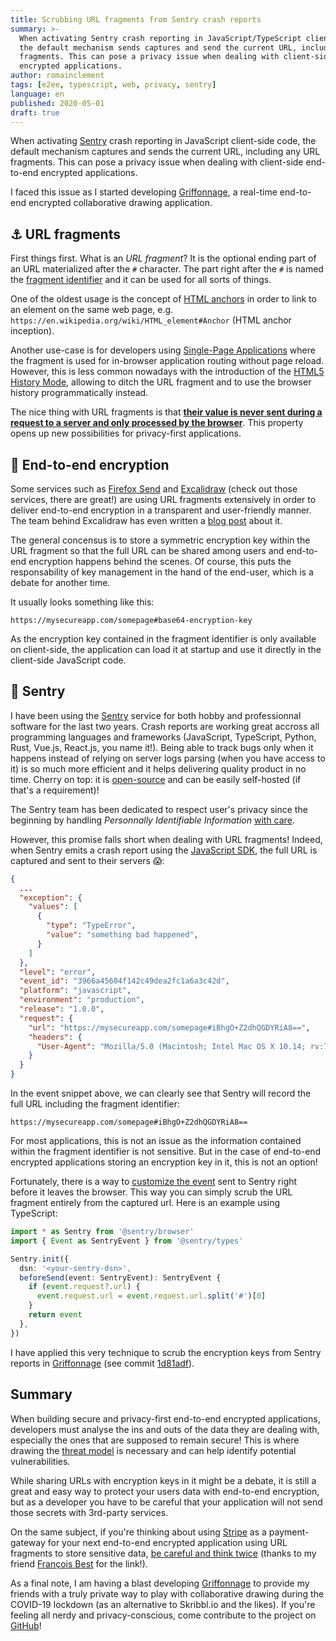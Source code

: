 ```yaml
---
title: Scrubbing URL fragments from Sentry crash reports
summary: >-
  When activating Sentry crash reporting in JavaScript/TypeScript client-side code,
  the default mechanism sends captures and send the current URL, including any URL
  fragments. This can pose a privacy issue when dealing with client-side end-to-end
  encrypted applications.
author: romainclement
tags: [e2ee, typescript, web, privacy, sentry]
language: en
published: 2020-05-01
draft: true
---
```


When activating [Sentry][sentry] crash reporting in JavaScript client-side code,
the default mechanism captures and sends the current URL, including any URL
fragments. This can pose a privacy issue when dealing with client-side end-to-end
encrypted applications.

I faced this issue as I started developing [Griffonnage][griffonnage], a real-time
end-to-end encrypted collaborative drawing application.

## ⚓ URL fragments

First things first. What is an _URL fragment_? It is the optional ending part
of an URL materialized after the `#` character. The part right after the `#` is
named the [fragment identifier][wikipedia-fragment] and it can be used for
all sorts of things.

One of the oldest usage is the concept of [HTML anchors][html-anchor] in order
to link to an element on the same web page, e.g.
`https://en.wikipedia.org/wiki/HTML_element#Anchor` (HTML anchor inception).

Another use-case is for developers using [Single-Page Applications][wikipedia-spa]
where the fragment is used for in-browser application routing without page reload.
However, this is less common nowadays with the introduction of the
[HTML5 History Mode][html-history], allowing to ditch the URL fragment and to use
the browser history programmatically instead.

The nice thing with URL fragments is that [**their value is never sent during a
request to a server and only processed by the browser**][html-fragment].
This property opens up new possibilities for privacy-first applications.

## 🔐 End-to-end encryption

Some services such as [Firefox Send][firefox-send] and [Excalidraw][excalidraw]
(check out those services, there are great!) are using URL fragments extensively
in order to deliver end-to-end encryption in a transparent and user-friendly manner.
The team behind Excalidraw has even written a [blog post][excalidraw-blog] about it.

The general concensus is to store a symmetric encryption key within the URL
fragment so that the full URL can be shared among users and end-to-end encryption
happens behind the scenes. Of course, this puts the responsability of key management
in the hand of the end-user, which is a debate for another time.

It usually looks something like this:

`https://mysecureapp.com/somepage#base64-encryption-key`

As the encryption key contained in the fragment identifier is only available on
client-side, the application can load it at startup and use it directly in the
client-side JavaScript code.

## 🚀 Sentry

I have been using the [Sentry][sentry] service for both hobby and professionnal
software for the last two years. Crash reports are working great accross all
programming languages and frameworks (JavaScript, TypeScript, Python, Rust, Vue.js,
React.js, you name it!). Being able to track bugs only when it happens instead of
relying on server logs parsing (when you have access to it) is so much more efficient
and it helps delivering quality product in no time. Cherry on top: it is
[open-source][sentry-oss] and can be easily self-hosted (if that's a requirement)!

The Sentry team has been dedicated to respect user's privacy since the beginning
by handling _Personnally Identifiable Information_ [with care][sentry-sensitive].

However, this promise falls short when dealing with URL fragments!
Indeed, when Sentry emits a crash report using the [JavaScript SDK][sentry-js],
the full URL is captured and sent to their servers 😱:

```json
{
  ...
  "exception": {
    "values": [
      {
        "type": "TypeError",
        "value": "something bad happened",
      }
    ]
  },
  "level": "error",
  "event_id": "3966a45604f142c49dea2fc1a6a3c42d",
  "platform": "javascript",
  "environment": "production",
  "release": "1.0.0",
  "request": {
    "url": "https://mysecureapp.com/somepage#iBhgO+Z2dhQGDYRiA8==",
    "headers": {
      "User-Agent": "Mozilla/5.0 (Macintosh; Intel Mac OS X 10.14; rv:75.0) Gecko/20100101 Firefox/75.0"
    }
  }
}
```

In the event snippet above, we can clearly see that Sentry will record the full
URL including the fragment identifier:

`https://mysecureapp.com/somepage#iBhgO+Z2dhQGDYRiA8==`

For most applications, this is not an issue as the information contained within
the fragment identifier is not sensitive. But in the case of end-to-end encrypted
applications storing an encryption key in it, this is not an option!

Fortunately, there is a way to [customize the event][sentry-custom] sent to Sentry
right before it leaves the browser. This way you can simply scrub the URL fragment
entirely from the captured url. Here is an example using TypeScript:

```ts
import * as Sentry from '@sentry/browser'
import { Event as SentryEvent } from '@sentry/types'

Sentry.init({
  dsn: '<your-sentry-dsn>',
  beforeSend(event: SentryEvent): SentryEvent {
    if (event.request?.url) {
      event.request.url = event.request.url.split('#')[0]
    }
    return event
  },
})
```

I have applied this very technique to scrub the encryption keys from Sentry reports
in [Griffonnage][griffonnage-github] (see commit [1d81adf][griffonnage-commit]).

## Summary

When building secure and privacy-first end-to-end encrypted applications,
developers must analyse the ins and outs of the data they are dealing with,
especially the ones that are supposed to remain secure! This is where drawing
the [threat model][wikipedia-threat-model] is necessary and can help identify
potential vulnerabilities.

While sharing URLs with encryption keys in it might be a debate, it is still a
great and easy way to protect your users data with end-to-end encryption, but
as a developer you have to be careful that your application will not send those
secrets with 3rd-party services.

On the same subject, if you're thinking about using [Stripe][stripe] as a
payment-gateway for your next end-to-end encrypted application using URL fragments
to store sensitive data, [be careful and think twice][stripe-url-collection] (thanks
to my friend [François Best][francois-best] for the link!).

As a final note, I am having a blast developing [Griffonnage][griffonnage] to
provide my friends with a truly private way to play with collaborative drawing
during the COVID-19 lockdown (as an alternative to Skribbl.io and the likes).
If you're feeling all nerdy and privacy-conscious, come contribute to the project
on [GitHub][griffonnage-github]!

[griffonnage]: https://griffonnage.now.sh
[griffonnage-github]: https://github.com/griffonnage/griffonnage
[griffonnage-commit]: https://github.com/griffonnage/griffonnage/commit/1d81adf27d77ec41244179d7616ae993e02a763c
[wikipedia-fragment]: https://en.wikipedia.org/wiki/Fragment_identifier
[wikipedia-spa]: https://en.wikipedia.org/wiki/Single-page_application
[wikipedia-threat-model]: https://en.wikipedia.org/wiki/Threat_model
[html-anchor]: https://developer.mozilla.org/en-US/docs/Web/HTML/Element/a#Linking_to_an_element_on_the_same_page
[html-history]: https://developer.mozilla.org/en-US/docs/Web/API/History
[html-fragment]: https://www.w3.org/TR/webarch/#media-type-fragid
[firefox-send]: https://send.firefox.com
[excalidraw]: https://excalidraw.com
[excalidraw-blog]: https://blog.excalidraw.com/end-to-end-encryption/
[sentry]: https://sentry.io
[sentry-oss]: https://sentry.io/_/open-source/
[sentry-js]: https://docs.sentry.io/platforms/javascript/
[sentry-sensitive]: https://docs.sentry.io/data-management/sensitive-data/
[sentry-custom]: https://docs.sentry.io/data-management/sensitive-data/#custom-event-processing-in-the-sdk
[stripe]: https://stripe.com
[stripe-url-collection]: https://mtlynch.io/stripe-update/#disclose-url-collection-more-explicitly
[francois-best]: https://francoisbest.com
